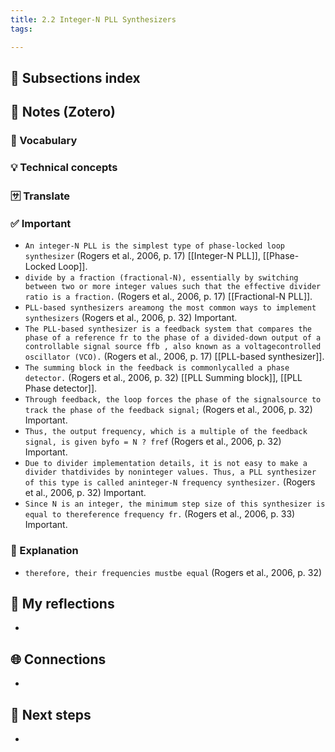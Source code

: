 ```yaml
---
title: 2.2 Integer-N PLL Synthesizers
tags:

---
```


## 📄 Subsections index


## 🔗 Notes (Zotero)
### 📌 Vocabulary


### 💡 Technical concepts


### 🈂️ Translate


### ✅️ Important
- `An integer-N PLL is the simplest type of phase-locked loop synthesizer` (Rogers et al., 2006, p. 17)
	[[Integer-N PLL]], [[Phase-Locked Loop]].
- `divide by a fraction (fractional-N), essentially by switching between two or more integer values such that the effective divider ratio is a fraction.` (Rogers et al., 2006, p. 17)
	[[Fractional-N PLL]].
- `PLL-based synthesizers areamong the most common ways to implement synthesizers` (Rogers et al., 2006, p. 32) Important.
- `The PLL-based synthesizer is a feedback system that compares the phase of a reference fr to the phase of a divided-down output of a controllable signal source ffb , also known as a voltagecontrolled oscillator (VCO).` (Rogers et al., 2006, p. 17)
	[[PLL-based synthesizer]].
- `The summing block in the feedback is commonlycalled a phase detector.` (Rogers et al., 2006, p. 32)
	[[PLL Summing block]], [[PLL Phase detector]].
- `Through feedback, the loop forces the phase of the signalsource to track the phase of the feedback signal;` (Rogers et al., 2006, p. 32) Important.
- `Thus, the output frequency, which is a multiple of the feedback signal, is given byfo = N ? fref` (Rogers et al., 2006, p. 32) Important.
- `Due to divider implementation details, it is not easy to make a divider thatdivides by noninteger values. Thus, a PLL synthesizer of this type is called aninteger-N frequency synthesizer.` (Rogers et al., 2006, p. 32) Important.
- `Since N is an integer, the minimum step size of this synthesizer is equal to thereference frequency fr.` (Rogers et al., 2006, p. 33) Important.

### ️🔶 Explanation
- `therefore, their frequencies mustbe equal` (Rogers et al., 2006, p. 32)
	

## 📝 My reflections
- 

## 🌐 Connections
- 

## 🧭 Next steps
- 

 